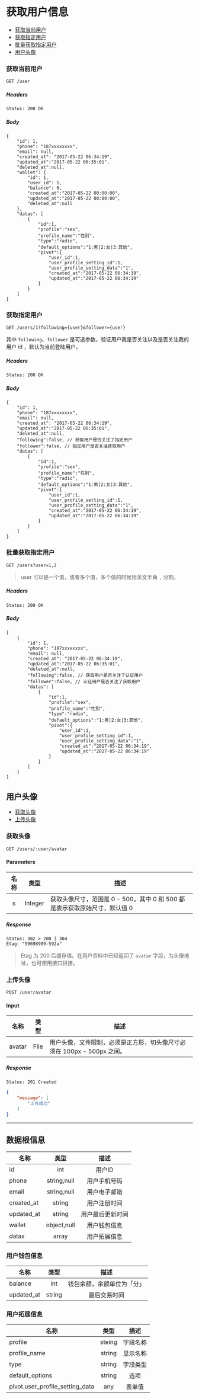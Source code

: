 # 获取用户信息
    
- [获取当前用户](#获取当前用户)
- [获取指定用户](#获取指定用户)
- [批量获取指定用户](#批量获取指定用户)
- [用户头像](#用户头像)

### 获取当前用户

```
GET /user
```

##### Headers

```
Status: 200 OK
```

##### Body

```json5
{
    "id": 1,
    "phone": "187xxxxxxxx",
    "email": null,
    "created_at": "2017-05-22 06:34:19",
    "updated_at":"2017-05-22 06:35:01",
    "deleted_at":null,
    "wallet": {
        "id": 1,
        "user_id": 1,
        "balance": 0,
        "created_at":"2017-05-22 00:00:00",
        "updated_at":"2017-05-22 00:00:00",
        "deleted_at":null
    },
    "datas": [
        {
            "id":1,
            "profile":"sex",
            "profile_name":"性别",
            "type":"radio",
            "default_options":"1:男|2:女|3:其他",
            "pivot":{
                "user_id":1,
                "user_profile_setting_id":1,
                "user_profile_setting_data":"1",
                "created_at":"2017-05-22 06:34:19",
                "updated_at":"2017-05-22 06:34:19"
            }
        }
    ]
}
```

### 获取指定用户

```
GET /users/1?following={user}&follower={user}
```

其中 `following`、`follower` 是可选参数，验证用户我是否关注以及是否关注我的用户 id ，默认为当前登陆用户。

##### Headers

```
Status: 200 OK
```

##### Body

```json5
{
    "id": 1,
    "phone": "187xxxxxxxx",
    "email": null,
    "created_at": "2017-05-22 06:34:19",
    "updated_at":"2017-05-22 06:35:01",
    "deleted_at":null,
    "following":false, // 获取用户是否关注了指定用户
    "follower":false, // 指定用户是否关注获取用户
    "datas": [
        {
            "id":1,
            "profile":"sex",
            "profile_name":"性别",
            "type":"radio",
            "default_options":"1:男|2:女|3:其他",
            "pivot":{
                "user_id":1,
                "user_profile_setting_id":1,
                "user_profile_setting_data":"1",
                "created_at":"2017-05-22 06:34:19",
                "updated_at":"2017-05-22 06:34:19"
            }
        }
    ]
}
```

### 批量获取指定用户

```
GET /users?user=1,2
```

> user 可以是一个值，或者多个值，多个值的时候用英文半角 `,` 分割。

##### Headers

```
Status: 200 OK
```

##### Body

```json5
[
    {
        "id": 1,
        "phone": "187xxxxxxxx",
        "email": null,
        "created_at": "2017-05-22 06:34:19",
        "updated_at":"2017-05-22 06:35:01",
        "deleted_at":null,
        "following":false, // 获取用户是否关注了认证用户
        "follower":false, // 认证用户是否关注了获取用户
        "datas": [
            {
                "id":1,
                "profile":"sex",
                "profile_name":"性别",
                "type":"radio",
                "default_options":"1:男|2:女|3:其他",
                "pivot":{
                    "user_id":1,
                    "user_profile_setting_id":1,
                    "user_profile_setting_data":"1",
                    "created_at":"2017-05-22 06:34:19",
                    "updated_at":"2017-05-22 06:34:19"
                }
            }
        ]
    }
]
```

## 用户头像

- [获取头像](#获取头像)
- [上传头像](#上传头像)

### 获取头像

```
GET /users/:user/avatar
```

#### Parameters

| 名称 | 类型 | 描述 |
|:----:|:----:|----|
| s | Integer | 获取头像尺寸，范围是 0 - 500，其中 0 和 500 都是表示获取原始尺寸，默认值 0 |

##### Response

```
Status: 302 > 200 | 304
Etag: "59698999-592a"
```
> Etag 为 200 后缓存值。在用户资料中已经返回了 `avatar` 字段，为头像地址，也可使用接口拼接。

### 上传头像

```
POST /user/avatar
```

#### Input

| 名称 | 类型 | 描述 |
|:----:|:----:|----|
| avatar | File | 用户头像，文件限制，必须是正方形，切头像尺寸必须在 100px - 500px 之间。

##### Response

```
Status: 201 Created
```

```json
{
    "message": [
        "上传成功"
    ]
}
```

----------

## 数据根信息

| 名称 | 类型 | 描述 |
|----|:----:|:----:|
| id | int | 用户ID |
| phone | string,null | 用户手机号码 |
| email | string,null | 用户电子邮箱 |
| created_at | string | 用户注册时间 |
| updated_at | string | 用户最后更新时间 |
| wallet | object,null | 用户钱包信息 |
| datas | array | 用户拓展信息 |

### 用户钱包信息

| 名称 | 类型 | 描述 |
|----|:----:|:----:|
| balance | int | 钱包余额，余额单位为「分」 |
| updated_at | string | 最后交易时间 |

### 用户拓展信息

| 名称 | 类型 | 描述 |
|----|:----:|:----:|
| profile | steing | 字段名称 |
| profile_name| string | 显示名称 |
| type | string | 字段类型 |
| default_options | string | 选项 |
| pivot.user_profile_setting_data | any | 表单值 |

